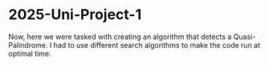 # 2025-Uni-Project-1
Now, here we were tasked with creating an algorithm that detects a Quasi-Palindrome. I had to use different search algorithms to make the code run at optimal time.
